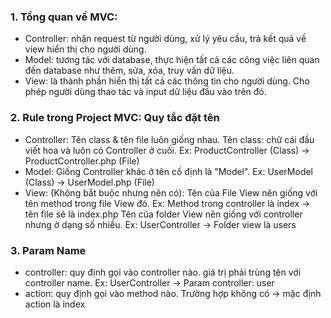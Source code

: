 ### 1. Tổng quan về MVC:

- Controller: nhận request từ người dùng, xử lý yêu cầu, trả kết quả về view hiển thị cho người dùng.
- Model: tương tác với database, thực hiện tất cả các công việc liên quan đến database như thêm, sửa, xóa, truy vấn dữ liệu.
- View: là thành phần hiển thị tất cả các thông tin cho người dùng. Cho phép người dùng thao tác và input dữ liệu đầu vào trên đó.

### 2. Rule trong Project MVC: Quy tắc đặt tên

- Controller:
  Tên class & tên file luôn giống nhau.
  Tên class: chữ cái đầu viết hoa và luôn có Controller ở cuối.
  Ex: ProductController (Class) -> ProductController.php (File)
- Model:
  Giống Controller khác ở tên cố định là "Model".
  Ex: UserModel (Class) -> UserModel.php (File)
- View: (Không bắt buộc nhưng nên có):
  Tên của File View nên giống với tên method trong file View đó.
  Ex: Method trong controller là index -> tên file sẽ là index.php
  Tên của folder View nên giống với controller nhưng ở dạng số nhiều.
  Ex: UserController -> Folder view là users

### 3. Param Name

- controller: quy định gọi vào controller nào. giá trị phải trùng tên với controller name.
  Ex: UserController -> Param controller: user
- action: quy định gọi vào method nào. Trường hợp không có -> mặc định action là index
